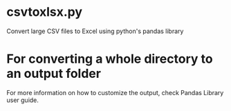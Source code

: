 # csvtoxlsx.py
	
Convert large CSV files to Excel using python's pandas library

# For converting a whole directory to an output folder

For more information on how to customize the output, check Pandas Library user guide.
	
